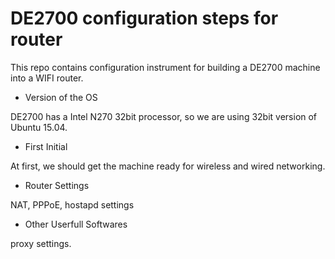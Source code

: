 # DE2700 configuration steps for router
This repo contains configuration instrument for building a DE2700 machine into a WIFI router.

* Version of the OS

DE2700 has a Intel N270 32bit processor, so we are using 32bit version of Ubuntu 15.04.

* First Initial

At first, we should get the machine ready for wireless and wired networking.

* Router Settings

NAT, PPPoE, hostapd settings

* Other Userfull Softwares

proxy settings.
